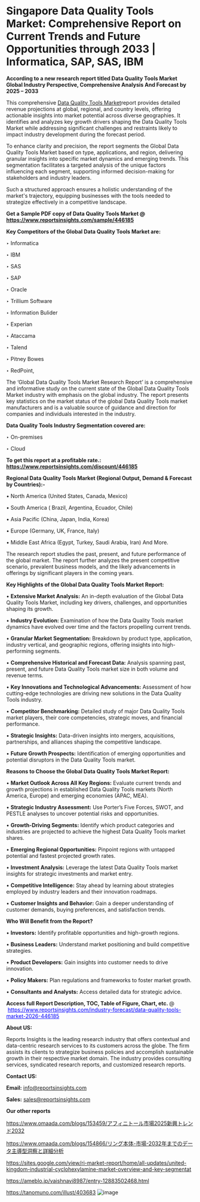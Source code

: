 # Singapore Data Quality Tools Market: Comprehensive Report on Current Trends and Future Opportunities through 2033 | Informatica, SAP, SAS, IBM

<strong>According to a new research report titled Data Quality Tools Market Global Industry Perspective, Comprehensive Analysis And Forecast by 2025 – 2033</strong>

This comprehensive <a href=https://www.reportsinsights.com/sample/446185>Data Quality Tools Market</a>report provides detailed revenue projections at global, regional, and country levels, offering actionable insights into market potential across diverse geographies. It identifies and analyzes key growth drivers shaping the Data Quality Tools Market while addressing significant challenges and restraints likely to impact industry development during the forecast period.

To enhance clarity and precision, the report segments the Global Data Quality Tools Market based on type, applications, and region, delivering granular insights into specific market dynamics and emerging trends. This segmentation facilitates a targeted analysis of the unique factors influencing each segment, supporting informed decision-making for stakeholders and industry leaders.

Such a structured approach ensures a holistic understanding of the market's trajectory, equipping businesses with the tools needed to strategize effectively in a competitive landscape.

<strong>Get a Sample PDF copy of Data Quality Tools Market </strong><strong>@<a href=https://www.reportsinsights.com/sample/446185 style=color:#0000ff;> https://www.reportsinsights.com/sample/446185</a></strong></font>

<strong>Key Competitors of the Global Data Quality Tools Market are:</strong>

‣ Informatica

‣ IBM

‣ SAS

‣ SAP

‣ Oracle

‣ Trillium Software

‣ Information Bulider

‣ Experian

‣ Ataccama

‣ Talend

‣ Pitney Bowes

‣ RedPoint,

The ‘Global Data Quality Tools Market Research Report’ is a comprehensive and informative study on the current state of the Global Data Quality Tools Market industry with emphasis on the global industry. The report presents key statistics on the market status of the global Data Quality Tools market manufacturers and is a valuable source of guidance and direction for companies and individuals interested in the industry.

<strong>Data Quality Tools Industry Segmentation covered are:</strong>

‣ On-premises

‣ Cloud

<strong>To get this report at a profitable rate.: <a href=https://www.reportsinsights.com/discount/446185 style=color:#0000ff;>https://www.reportsinsights.com/discount/446185</a></strong></font>

<strong>Regional Data Quality Tools Market (Regional Output, Demand &amp; Forecast by Countries):-</strong>

• North America (United States, Canada, Mexico)

• South America ( Brazil, Argentina, Ecuador, Chile)

• Asia Pacific (China, Japan, India, Korea)

• Europe (Germany, UK, France, Italy)

• Middle East Africa (Egypt, Turkey, Saudi Arabia, Iran) And More.

The research report studies the past, present, and future performance of the global market. The report further analyzes the present competitive scenario, prevalent business models, and the likely advancements in offerings by significant players in the coming years.

<strong>Key Highlights of the Global Data Quality Tools Market Report:</strong>

• <strong>Extensive Market Analysis:</strong> An in-depth evaluation of the Global Data Quality Tools Market, including key drivers, challenges, and opportunities shaping its growth.

• <strong>Industry Evolution:</strong> Examination of how the Data Quality Tools market dynamics have evolved over time and the factors propelling current trends.

• <strong>Granular Market Segmentation:</strong> Breakdown by product type, application, industry vertical, and geographic regions, offering insights into high-performing segments.

• <strong>Comprehensive Historical and Forecast Data:</strong> Analysis spanning past, present, and future Data Quality Tools market size in both volume and revenue terms.

• <strong>Key Innovations and Technological Advancements:</strong> Assessment of how cutting-edge technologies are driving new solutions in the Data Quality Tools industry.

• <strong>Competitor Benchmarking:</strong> Detailed study of major Data Quality Tools market players, their core competencies, strategic moves, and financial performance.

• <strong>Strategic Insights:</strong> Data-driven insights into mergers, acquisitions, partnerships, and alliances shaping the competitive landscape.

• <strong>Future Growth Prospects:</strong> Identification of emerging opportunities and potential disruptors in the Data Quality Tools market.

<strong>Reasons to Choose the Global Data Quality Tools Market Report:</strong>

• <strong>Market Outlook Across All Key Regions:</strong> Evaluate current trends and growth projections in established Data Quality Tools markets (North America, Europe) and emerging economies (APAC, MEA).

• <strong>Strategic Industry Assessment:</strong> Use Porter’s Five Forces, SWOT, and PESTLE analyses to uncover potential risks and opportunities.

• <strong>Growth-Driving Segments:</strong> Identify which product categories and industries are projected to achieve the highest Data Quality Tools market shares.

• <strong>Emerging Regional Opportunities:</strong> Pinpoint regions with untapped potential and fastest projected growth rates.

• <strong>Investment Analysis:</strong> Leverage the latest Data Quality Tools market insights for strategic investments and market entry.

• <strong>Competitive Intelligence:</strong> Stay ahead by learning about strategies employed by industry leaders and their innovation roadmaps.

• <strong>Customer Insights and Behavior:</strong> Gain a deeper understanding of customer demands, buying preferences, and satisfaction trends.

<strong>Who Will Benefit from the Report?</strong>

• <strong>Investors:</strong> Identify profitable opportunities and high-growth regions.

• <strong>Business Leaders:</strong> Understand market positioning and build competitive strategies.

• <strong>Product Developers:</strong> Gain insights into customer needs to drive innovation.

• <strong>Policy Makers:</strong> Plan regulations and frameworks to foster market growth.

• <strong>Consultants and Analysts:</strong> Access detailed data for strategic advice.
</ul>
<strong>Access full Report Description, TOC, Table of Figure, Chart, etc. </strong>@  <a href=https://www.reportsinsights.com/industry-forecast/data-quality-tools-market-2026-446185 style=color:#0000ff;>https://www.reportsinsights.com/industry-forecast/data-quality-tools-market-2026-446185</a></font>

<strong><strong>About US</strong>:</strong>

Reports Insights is the leading research industry that offers contextual and data-centric research services to its customers across the globe. The firm assists its clients to strategize business policies and accomplish sustainable growth in their respective market domain. The industry provides consulting services, syndicated research reports, and customized research reports.

<strong>Contact US:</strong>

<p class=""""><b>Email:</b> <a href=mailto:info@reportsinsights.com>info@reportsinsights.com</a></p>
<p class=""""><b>Sales:</b> <a href=mailto:sales@reportsinsights.com>sales@reportsinsights.com</a></p>

<strong>Our other reports</strong>

<a href=https://www.omaada.com/blogs/153459/アフィニトール市場2025新興トレンド2032>https://www.omaada.com/blogs/153459/アフィニトール市場2025新興トレンド2032</a>

<a href=https://www.omaada.com/blogs/154866/リング本体-市場-2032年までのデータ主導型洞察と詳細分析>https://www.omaada.com/blogs/154866/リング本体-市場-2032年までのデータ主導型洞察と詳細分析</a>

<a href=https://sites.google.com/view/ri-market-report/home/all-updates/united-kingdom-industrial-cyclohexylamine-market-overview-and-key-segmentat>https://sites.google.com/view/ri-market-report/home/all-updates/united-kingdom-industrial-cyclohexylamine-market-overview-and-key-segmentat</a>

<a href=https://ameblo.jp/vaishnavi8987/entry-12883502468.html>https://ameblo.jp/vaishnavi8987/entry-12883502468.html</a>

<a href=https://tanomuno.com/illust/403683>https://tanomuno.com/illust/403683</a>
![image](https://github.com/user-attachments/assets/a7e6ea29-0d8a-4bf5-b824-cc8a3bb42d95)
